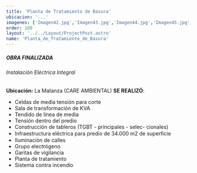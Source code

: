 ```yaml
---
title: 'Planta de Tratamiento de Basura'
ubicacion: '...'
imagenes: ['Imagen42.jpg','Imagen43.jpg','Imagen44.jpg','Imagen45.jpg',]
order: 100
layout: '../../Layout/ProjectPost.astro'
name: 'Planta_de_Tratamiento_de_Basura'
---
```

##### **OBRA FINALIZADA**

###### Instalación Eléctrica Integral

**Ubicación:** La Matanza
(CARE AMBIENTAL)
**SE REALIZÓ**:
- Celdas de media tensión  para corte
- Sala de transformación de  KVA
- Tendido de línea de media
- Tensión dentro del predio
- Construcción de tableros  (TGBT - principales - selec-  cionales)
- Infraestructura eléctrica  para predio de 34.000 m2 de superﬁcie
- Iluminación de calles
- Grupo electrógeno
- Garitas de vigilancia
- Planta de tratamiento
- Sistema contra incendio
